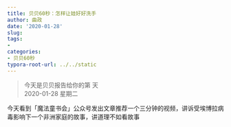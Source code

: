 ```yaml
---
title: 贝贝60秒：怎样让娃好好洗手
author: 曲政
date: '2020-01-28'
slug: 
tags:
- 
categories:
- 贝贝60秒
typora-root-url: ../../static
---
```

> 今天是贝贝报告给你的第  天   
> 2020-01-28 星期二 

今天看到「魔法童书会」公众号发出文章推荐一个三分钟的视频，讲诉受埃博拉病毒影响下一个非洲家庭的故事，讲道理不如看故事